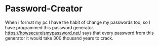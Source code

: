 # Password-Creator
When i format my pc I have the habit of change my passwords too, so I have programmed this password generator. https://howsecureismypassword.net/ says that every password from this generator it would take 300 thousand years to crack.
